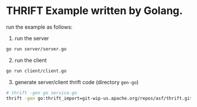 THRIFT Example written by Golang.
==========

run the example as follows:

1. run the server
```sh
go run server/server.go
```

2. run the client
```sh
go run client/client.go
```

3. generate server/client thrift code (directory `gen-go`)
```sh
# thrift -gen go service.go
thrift -gen go:thrift_import=git-wip-us.apache.org/repos/asf/thrift.git/lib/go/thrift service.go
```
